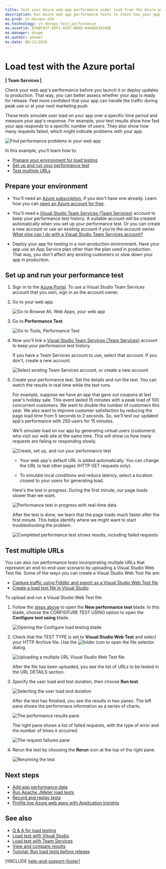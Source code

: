 ```yaml
---
title: Test your Azure web app performance under load from the Azure portal
description: Run Azure web app performance tests to check how your app handles user load. Measure response time and find failures that might indicate problems.
ms.prod: vs-devops-alm
ms.technology: vs-devops-test-performance
ms.assetid: D39BF037-ADF1-41D7-BA6D-84AADA2A16DE
ms.manager: douge
ms.author: ahomer
ms.date: 08/12/2016
---
```


# Load test with the Azure portal

**| Team Services |**

Check your web app's performance before you launch it or deploy updates to production. 
That way, you can better assess whether your app is ready for release. Feel more
confident that your app can handle the traffic during peak use or at your next marketing push.

These tests simulate user load on your app over a specific time period and measure your app's response.
For example, your test results show how fast your app responds to a specific number 
of users. They also show how many requests failed, which might indicate problems with your app.      

![Find performance problems in your web app](_img/app-service-web-app-performance-test/azure-np-perf-test-overview.png)

In this example, you'll learn how to:

* [Prepare your environment for load testing](#preparetests)
* [Set up and run your performance test](#singletest)
* [Test multiple URLs](#multitest)

<a name="preparetests"></a>
## Prepare your environment

* You'll need an [Azure subscription](https://account.windowsazure.com/subscriptions), 
  if you don't have one already. Learn how you can 
  [open an Azure account for free](https://azure.microsoft.com/pricing/free-trial/?WT.mc_id=A261C142F).

* You'll need a [Visual Studio Team Services (Team Services)](https://www.visualstudio.com/products/what-is-visual-studio-online-vs) 
  account to keep your performance test history. A suitable account will be created 
  automatically when you set up your performance test. Or you can create a new account 
  or use an existing account if you're the account owner. 
  [What else can I do with a Visual Studio Team Services account?](reference-qa.md#TeamServicesAccount)

* Deploy your app for testing in a non-production environment. 
  Have your app use an App Service plan other than the plan used in production. 
  That way, you don't affect any existing customers or slow down your app in production. 

<a name="singletest"></a>
## Set up and run your performance test

1. Sign in to the [Azure Portal](https://portal.azure.com). 
   To use a Visual Studio Team Services account that you own, 
   sign in as the account owner.

1. Go to your web app.

   ![Go to Browse All, Web Apps, your web app](_img/app-service-web-app-performance-test/azure-np-web-apps.png)

1. Go to **Performance Test**.

   ![Go to Tools, Performance Test](_img/app-service-web-app-performance-test/azure-np-web-app-details-tools-expanded.png)
 
1. Now you'll link a [Visual Studio Team Services (Team Services)](https://www.visualstudio.com/products/what-is-visual-studio-online-vs) 
   account to keep your performance test history.

   If you have a Team Services account to use, select that account. If you don't, create a new account.

   ![Select existing Team Services account, or create a new account](_img/app-service-web-app-performance-test/azure-np-no-vso-account.png)

1. Create your performance test. Set the details and run the test. 
   You can watch the results in real time while the test runs.

   For example, suppose we have an app that gave out coupons at last year's holiday sale. 
   This event lasted 15 minutes with a peak load of 100 concurrent customers. 
   We want to double the number of customers this year. We also want to improve 
   customer satisfaction by reducing the page load time from 5 seconds to 2 seconds. 
   So, we'll test our updated app's performance with 250 users for 15 minutes.

   We'll simulate load on our app by generating virtual users (customers) 
   who visit our web site at the same time. This will show us how many 
   requests are failing or responding slowly.

   ![Create, set up, and run your performance test](_img/app-service-web-app-performance-test/azure-np-new-performance-test.png)

   * Your web app's default URL is added automatically. 
     You can change the URL to test other pages (HTTP GET requests only).

   * To simulate local conditions and reduce latency, 
     select a location closest to your users for generating load.

   Here's the test in progress. During the first minute, 
   our page loads slower than we want.

   ![Performance test in progress with real-time data](_img/app-service-web-app-performance-test/azure-np-running-perf-test.png)

   After the test is done, we learn that the page loads much faster 
   after the first minute. This helps identify where we might want to 
   start troubleshooting the problem.

   ![Completed performance test shows results, including failed requests](_img/app-service-web-app-performance-test/azure-np-perf-test-done.png)

<a name="multitest"></a>
## Test multiple URLs

You can also run performance tests incorporating multiple URLs
that represent an end-to-end user scenario by uploading a Visual
Studio Web Test file. Some of the ways you can create a
Visual Studio Web Test file are:

* [Capture traffic using Fiddler and export as a Visual Studio Web Test file](http://docs.telerik.com/fiddler/Save-And-Load-Traffic/Tasks/VSWebTest)
* [Create a load test file in Visual Studio](run-performance-tests-app-before-release.md)

To upload and run a Visual Studio Web Test file:
 
1. Follow the [steps above](#singletest) to open the **New performance test** blade.
   In this blade, choose the CONFIGFURE TEST USING option to open the 
   **Configure test using** blade.  

   ![Opening the Configure load testing blade](_img/app-service-web-app-performance-test/multiple-01-authoring-blade.png)

1. Check that the TEST TYPE is set to **Visual Studio Web Test** and select your HTTP Archive file.
   Use the ![folder](_img/app-service-web-app-performance-test/multiple-folder-icon.png) icon to open the file selector dialog.

   ![Uploading a multiple URL Visual Studio Web Test file](_img/app-service-web-app-performance-test/multiple-01-authoring-blade2.png)

   After the file has been uploaded, you see the list of URLs to be tested in the URL DETAILS section.
 
1. Specify the user load and test duration, then choose **Run test**.

   ![Selecting the user load and duration](_img/app-service-web-app-performance-test/multiple-01-authoring-blade3.png)

   After the test has finished, you see the results in two panes. The left pane
   shows the performnace information as a series of charts.

   ![The performance results pane](_img/app-service-web-app-performance-test/multiple-01a-results.png)

   The right pane shows a list of failed requests, with the type of error and the number
   of times it occurred.

   ![The request failures pane](_img/app-service-web-app-performance-test/multiple-01b-results.png)

1. Rerun the test by choosing the **Rerun** icon at the top of the right pane.

   ![Rerunning the test](_img/app-service-web-app-performance-test/multiple-rerun-test.png)

## Next steps

* [Add app performance data](getting-started/get-performance-data-for-load-tests.md)
* [Run Apache JMeter load tests](getting-started/get-started-jmeter-test.md) 
* [Record and replay tests](getting-started/record-and-replay-cloud-load-tests.md)
* [Profile live Azure web apps with Application Insights](https://docs.microsoft.com/en-us/azure/application-insights/app-insights-profiler)

## See also

* [Q &amp; A for load testing](reference-qa.md#qaazure)
* [Load test with Visual Studio](getting-started/getting-started-with-performance-testing.md) 
* [Load test with Team Services](getting-started/get-started-simple-cloud-load-test.md) 
* [View and compare results](getting-started/performance-reports.md) 
* [Tutorial: Run load tests before release](run-performance-tests-app-before-release.md) 

[!INCLUDE [help-and-support-footer](../_shared/help-and-support-footer.md)] 
